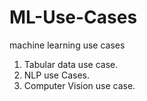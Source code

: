 # ML-Use-Cases
machine learning use cases

1. Tabular data use case.
2. NLP use Cases.
3. Computer Vision use case.
